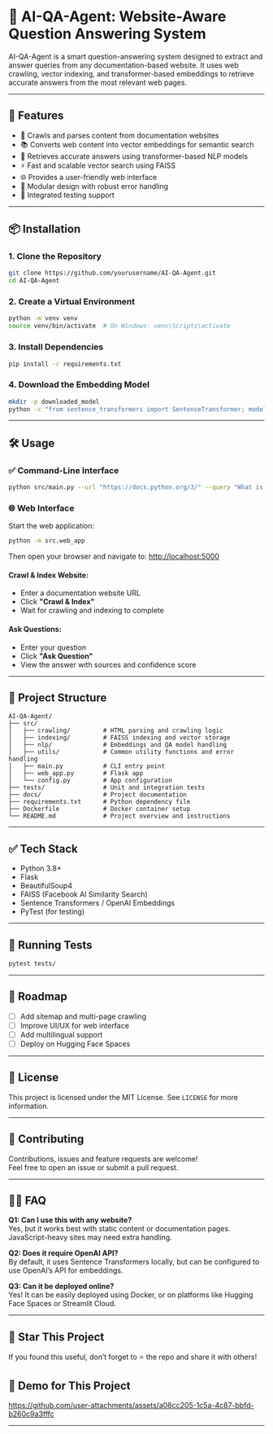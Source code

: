 # 🧠 AI-QA-Agent: Website-Aware Question Answering System

AI-QA-Agent is a smart question-answering system designed to extract and answer queries from any documentation-based website. It uses web crawling, vector indexing, and transformer-based embeddings to retrieve accurate answers from the most relevant web pages.

---

## 🚀 Features

- 🔎 Crawls and parses content from documentation websites  
- 📚 Converts web content into vector embeddings for semantic search  
- 🧠 Retrieves accurate answers using transformer-based NLP models  
- ⚡ Fast and scalable vector search using FAISS  
- 🌐 Provides a user-friendly web interface  
- 🔧 Modular design with robust error handling  
- 🧪 Integrated testing support  

---

## 📦 Installation

### 1. Clone the Repository
```bash
git clone https://github.com/yourusername/AI-QA-Agent.git
cd AI-QA-Agent
```

### 2. Create a Virtual Environment
```bash
python -m venv venv
source venv/bin/activate  # On Windows: venv\Scripts\activate
```

### 3. Install Dependencies
```bash
pip install -r requirements.txt
```

### 4. Download the Embedding Model
```bash
mkdir -p downloaded_model
python -c "from sentence_transformers import SentenceTransformer; model = SentenceTransformer('all-MiniLM-L6-v2'); model.save('downloaded_model')"
```

---

## 🛠️ Usage

### ✅ Command-Line Interface
```bash
python src/main.py --url "https://docs.python.org/3/" --query "What is a generator?"
```

### 🌐 Web Interface

Start the web application:
```bash
python -m src.web_app
```

Then open your browser and navigate to: [http://localhost:5000](http://localhost:5000)

#### Crawl & Index Website:
- Enter a documentation website URL  
- Click **"Crawl & Index"**  
- Wait for crawling and indexing to complete  

#### Ask Questions:
- Enter your question  
- Click **"Ask Question"**  
- View the answer with sources and confidence score  

---

## 📁 Project Structure

```
AI-QA-Agent/
├── src/
│   ├── crawling/         # HTML parsing and crawling logic
│   ├── indexing/         # FAISS indexing and vector storage
│   ├── nlp/              # Embeddings and QA model handling
│   ├── utils/            # Common utility functions and error handling
│   ├── main.py           # CLI entry point
│   ├── web_app.py        # Flask app
│   └── config.py         # App configuration
├── tests/                # Unit and integration tests
├── docs/                 # Project documentation
├── requirements.txt      # Python dependency file
├── Dockerfile            # Docker container setup
└── README.md             # Project overview and instructions
```

---

## ✅ Tech Stack

- Python 3.8+  
- Flask  
- BeautifulSoup4  
- FAISS (Facebook AI Similarity Search)  
- Sentence Transformers / OpenAI Embeddings  
- PyTest (for testing)  

---

## 🧪 Running Tests

```bash
pytest tests/
```

---

## 📌 Roadmap

- [ ] Add sitemap and multi-page crawling  
- [ ] Improve UI/UX for web interface  
- [ ] Add multilingual support  
- [ ] Deploy on Hugging Face Spaces  

---

## 📄 License

This project is licensed under the MIT License. See `LICENSE` for more information.

---

## 🤝 Contributing

Contributions, issues and feature requests are welcome!  
Feel free to open an issue or submit a pull request.

---

## 🙋‍♂️ FAQ

**Q1: Can I use this with any website?**  
Yes, but it works best with static content or documentation pages. JavaScript-heavy sites may need extra handling.

**Q2: Does it require OpenAI API?**  
By default, it uses Sentence Transformers locally, but can be configured to use OpenAI’s API for embeddings.

**Q3: Can it be deployed online?**  
Yes! It can be easily deployed using Docker, or on platforms like Hugging Face Spaces or Streamlit Cloud.

---

## 🌟 Star This Project

If you found this useful, don’t forget to ⭐ the repo and share it with others!

## 🌟 Demo for This Project




https://github.com/user-attachments/assets/a08cc205-1c5a-4c87-bbfd-b260c9a3fffc


---
